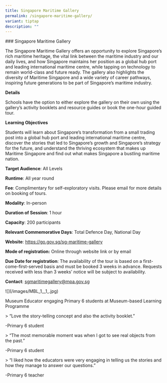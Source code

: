 ```yaml
---
title: Singapore Maritime Gallery
permalink: /singapore-maritime-gallery/
variant: tiptap
description: ""
---
```

<p>### Singapore Maritime Gallery</p>
<p>The Singapore Maritime Gallery offers an opportunity to explore Singapore’s
rich maritime heritage, the vital link between the maritime industry and
our daily lives, and how Singapore maintains her position as a global hub
port and leading international maritime centre, while tapping on technology
to remain world-class and future ready. The gallery also highlights the
diversity of Maritime Singapore and a wide variety of career pathways,
inspiring future generations to be part of Singapore’s maritime industry.</p>
<p><strong>Details</strong>
</p>
<p>Schools have the option to either explore the gallery on their own using
the gallery’s activity booklets and resource guides or book the one-hour
guided tour.</p>
<p><strong>Learning Objectives</strong>
</p>
<p>Students will learn about Singapore’s transformation from a small trading
post into a global hub port and leading international maritime centre,
discover the stories that led to Singapore’s growth and Singapore’s strategy
for the future, and understand the thriving ecosystem that makes up Maritime
Singapore and find out what makes Singapore a bustling maritime nation.</p>
<p><strong>Target Audience</strong>: All Levels</p>
<p></p>
<p><strong>Runtime</strong>: All year round</p>
<p></p>
<p><strong>Fee</strong>: Complimentary for self-exploratory visits. Please
email for more details on booking of tours.</p>
<p></p>
<p><strong>Modality</strong>: In-person</p>
<p></p>
<p><strong>Duration of Session</strong>: 1 hour</p>
<p></p>
<p><strong>Capacity</strong>: 200 participants</p>
<p></p>
<p><strong>Relevant Commemorative Days</strong>: Total Defence Day, National
Day</p>
<p></p>
<p><strong>Website</strong>: <a href="https://go.gov.sg/sg-maritime-gallery" rel="noopener noreferrer nofollow" target="_blank">https://go.gov.sg/sg-maritime-gallery</a>
</p>
<p></p>
<p><strong>Mode of registration:</strong> Online through website link or by
email</p>
<p></p>
<p><strong>Due Date for registration</strong>: The availability of the tour
is based on a first-come-first-served basis and must be booked 3 weeks
in advance. Requests received with less than 3 weeks’ notice will be subject
to availability.</p>
<p></p>
<p><strong>Contact</strong>: <a href="mailto:sgmaritimegallery@mpa.gov.sg" rel="noopener noreferrer nofollow" target="_blank">sgmaritimegallery@mpa.gov.sg</a>
</p>
<p>![](/images/MBL_1__1_.jpg)</p>
<p>Museum Educator engaging Primary 6 students at Museum-based Learning Programme</p>
<p>&gt; “Love the story-telling concept and also the activity booklet.”</p>
<p>-Primary 6 student</p>
<p>&gt; “The most memorable moment was when I got to see real objects from
the past.”</p>
<p>-Primary 6 student</p>
<p>&gt; “I liked how the educators were very engaging in telling us the stories
and how they manage to answer our questions.”</p>
<p>-Primary 6 teacher</p>
